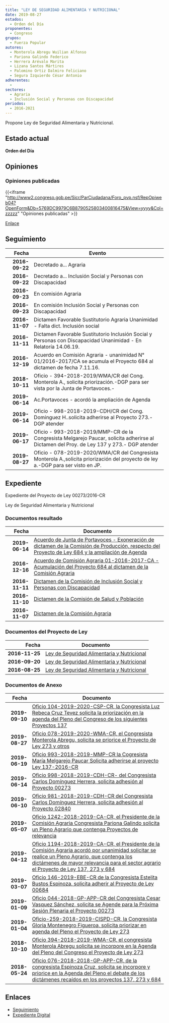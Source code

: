 ```yaml
---
title: "LEY DE SEGURIDAD ALIMENTARIA Y NUTRICIONAL"
date: 2019-08-27
estados: 
  - Orden del Día
proponentes: 
  - Congreso
grupos: 
  - Fuerza Popular
autores: 
  - Monterola Abregu Wuilian Alfonso
  - Pariona Galindo Federico
  - Herrera Arévalo Marita
  - Lizana Santos Mártires
  - Palomino Ortiz Dalmiro Feliciano
  - Segura Izquierdo César Antonio
adherentes: 
  - 
sectores: 
  - Agraria
  - Inclusión Social y Personas con Discapacidad
periodos: 
  - 2016-2021
---
```


Propone Ley de Seguridad Alimentaria y Nutricional.


## Estado actual

**Orden del Día**

## Opiniones

### Opiniones publicadas

{{<iframe "http://www2.congreso.gob.pe/Sicr/ParCiudadana/Foro_pvp.nsf/RepOpiweb04?OpenForm&Db=5769DC9979C6B8790525803400816475&View=yyyy&Col=zzzzz" "Opiniones publicadas" >}}

[Enlace](http://www2.congreso.gob.pe/Sicr/ParCiudadana/Foro_pvp.nsf/RepOpiweb04?OpenForm&Db=5769DC9979C6B8790525803400816475&View=yyyy&Col=zzzzz)

## Seguimiento

| Fecha | Evento |
|------:|--------|
| **2016-09-22** | Decretado a... Agraria|
| **2016-09-22** | Decretado a... Inclusión Social y Personas con Discapacidad|
| **2016-09-23** | En comisión Agraria|
| **2016-09-23** | En comisión Inclusión Social y Personas con Discapacidad|
| **2016-11-07** | Dictamen Favorable Sustitutorio Agraria Unanimidad - Falta dict. Inclusión social|
| **2016-11-11** | Dictamen Favorable Sustitutorio Inclusión Social y Personas con Discapacidad Unanimidad - En Relatoría 14.06.19.|
| **2016-12-19** | Acuerdo en Comisión Agraria - unanimidad N° 01/2016-2017/CA se acumula el Proyecto 684 al dictamen de fecha 7.11.16.|
| **2018-10-11** | Oficio - 394-2018-2019/WMA/CR del Cong. Monterola A., solicita priorización.-DGP para ser vista por la Junta de Portavoces.-|
| **2019-06-14** | Ac.Portavoces - acordó la ampliación de Agenda|
| **2019-06-14** | Oficio - 998-2018-2019-CDH/CR del Cong. Dominguez H..solicita adherirse al Proyecto 273.-DGP atender|
| **2019-06-17** | Oficio - 993-2018-2019/MMP-CR de la Congresista Melgarejo Paucar, solicita adherirse al Dictamen del Proy. de Ley 137 y 273.- DGP atender|
| **2019-08-27** | Oficio - 078-2019-2020/WMA/CR del Congresista Monterola A.,solicita priorización del proyecto de ley a.-DGP para ser visto en JP.|


## Expediente

Expediente del Proyecto de Ley 00273/2016-CR

Ley de Seguridad Alimentaria y Nutricional


### Documentos resultado

| Fecha | Documento |
|------:|--------|
| **2019-06-14** | [Acuerdo de Junta de Portavoces - Exoneración de dictamen de la Comisión de Producción, respecto del Proyecto de Ley 684 y la ampliación de Agenda](http://www.leyes.congreso.gob.pe/Documentos/2016_2021/Acuerdos/Junta_Portavoces/AJP0013720190614.pdf) |
| **2016-12-16** | [Acuerdo de Comisión Agraria 01-2016-2017-CA - Acumulación del Proyecto 684 al dictamen de la Comisión Agraria](http://www.leyes.congreso.gob.pe/Documentos/2016_2021/Dictamenes/Proyectos_de_Ley/00684DC01MAY20161216.pdf) |
| **2016-11-11** | [Dictamen de la Comisión de Inclusión Social y Personas con Discapacidad](http://www.leyes.congreso.gob.pe/Documentos/2016_2021/Dictamenes/Proyectos_de_Ley/00273DC13MAY20161111.pdf) |
| **2016-11-10** | [Dictamen de la Comisión de Salud y Población](http://www.leyes.congreso.gob.pe/Documentos/2016_2021/Dictamenes/Proyectos_de_Ley/00137DC21MAY20161110..pdf) |
| **2016-11-07** | [Dictamen de la Comisión Agraria](http://www.leyes.congreso.gob.pe/Documentos/2016_2021/Dictamenes/Proyectos_de_Ley/00137DC01MAY20161107.pdf) |

### Documentos del Proyecto de Ley

| Fecha | Documento |
|------:|--------|
| **2016-11-25** | [Ley de Seguridad Alimentaria y Nutricional](http://www.leyes.congreso.gob.pe/Documentos/2016_2021/Proyectos_de_Ley_y_de_Resoluciones_Legislativas/PL0068420161125.pdf) |
| **2016-09-20** | [Ley de Seguridad Alimentaria y Nutricional](http://www.leyes.congreso.gob.pe/Documentos/2016_2021/Proyectos_de_Ley_y_de_Resoluciones_Legislativas/PL0027320160920..pdf) |
| **2016-08-25** | [Ley de Seguridad Alimentaria y Nutricional](http://www.leyes.congreso.gob.pe/Documentos/2016_2021/Proyectos_de_Ley_y_de_Resoluciones_Legislativas/PL0013720160825..pdf) |

### Documentos de Anexo

| Fecha | Documento |
|------:|--------|
| **2019-09-10** | [Oficio 104-2019-2020-CSP-CR, la Congresista Luz Rebeca Cruz Tevez solicita la priorización en la agenda del Pleno del Congreso de los siguientes Proyectos 137](http://www.leyes.congreso.gob.pe/Documentos/2016_2021/Oficios/Congresistas/OFICIO-104-2019-2020-CSP-CR.pdf) |
| **2019-08-27** | [Oficio 078-2019-2020-WMA-CR, el Congresista Monterola Abregu, solicita se priorice el Proyecto de Ley 273 y otros](http://www.leyes.congreso.gob.pe/Documentos/2016_2021/Oficios/Congresistas/OFICIO-078-2019-2020-WMA-CR.pdf) |
| **2019-06-19** | [Oficio 993-2018-2019-MMP-CR la Cogresista María Melgarejo Paucar Solicita adherirse al proyecto Ley 137-2016-CR](http://www.leyes.congreso.gob.pe/Documentos/2016_2021/Adhesiones/Proyectos_de_Ley/OFICIO-993-2018-2019-MMP-CR.pdf) |
| **2019-06-14** | [Oficio 998-2018-2019-CDH-CR- del Congresista Carlos Domínguez Herrera, solicita adhesión al Proyecto 00273](http://www.leyes.congreso.gob.pe/Documentos/2016_2021/Oficios/Congresistas/OFICIO-998-2018-2019-CDH-CR.pdf) |
| **2019-06-10** | [Oficio 981-2018-2019-CDH-CR del Congresista Carlos Domínguez Herrera, solicita adhesión al Proyecto 02840](http://www.leyes.congreso.gob.pe/Documentos/2016_2021/Oficios/Congresistas/OFICIO-981-2018-2019-CDH-CR.pdf) |
| **2019-05-07** | [Oficio 1242-2018-2019-CA-CR, el Presidente de la Comisión Agraria Congresista Pariona Galindo solicita un Pleno Agrario que contenga Proyectos de relevancia](http://www.leyes.congreso.gob.pe/Documentos/2016_2021/Oficios/Comisiones_Ordinarias/OFICIO-1242-2018-2019-CA-CR.pdf) |
| **2019-04-12** | [Oficio 1194-2018-2019-CA-CR, el Presidente de la Comisión Agraria acordó por unanimidad solicitar se realice un Pleno Agrario, que contenga los dictámenes de mayor relevancia para el sector agrario el Proyecto de Ley 137, 273 y 684](http://www.leyes.congreso.gob.pe/Documentos/2016_2021/Oficios/Comisiones_Ordinarias/OFICIO-1194-2018-2019-CA-CR.pdf) |
| **2019-03-07** | [Oficio 146-2019-EBE-CR de la Congresista Estelita Bustos Espinoza, solicita adherir al Proyecto de Ley 00684](http://www.leyes.congreso.gob.pe/Documentos/2016_2021/Oficios/Congresistas/OFICIO-146-2019-EBE-CR.pdf) |
| **2019-01-09** | [Oficio 044-2018-GP-APP-CR del Congresista Cesar Vasquez Sánchez, solicita se Agende para la Próxima Sesión Plenaria el Proyecto 00273](http://www.leyes.congreso.gob.pe/Documentos/2016_2021/Oficios/Grupos_Parlamentarios/OFICIO-044-2018-GP-APP-CR.pdf) |
| **2019-01-04** | [Oficio-259-2018-2019-CISPD-CR, la Congresista Gloria Montenegro Figueroa, solicita priorizar en agenda del Pleno el Proyecto de Ley 273](http://www.leyes.congreso.gob.pe/Documentos/2016_2021/Oficios/Comisiones_Ordinarias/OFICIO-259-2018-2019-CISPD-CR.pdf) |
| **2018-10-10** | [Oficio 394-2018-2019-WMA-CR, el congresista Monterola Abregu solicita se incorpore en la Agenda del Pleno del Congreso el Proyecto de Ley 273](http://www.leyes.congreso.gob.pe/Documentos/2016_2021/Oficios/Congresistas/OFICIO-394-2018-2019-WMA-CR.PDF) |
| **2018-05-24** | [Oficio 076-2018-2018-GP-APP-CR, de la congresista Espinoza Cruz, solicita se incorpore y priorice en la Agenda del Pleno el debate de los dictámenes recaídos en los proyectos 137, 273 y 684](http://www.leyes.congreso.gob.pe/Documentos/2016_2021/Oficios/Grupos_Parlamentarios/OFICIO-076-2018-2018-GP-APP-CR.pdf) |

## Enlaces 

- [Seguimiento](http://www2.congreso.gob.pe/Sicr/TraDocEstProc/CLProLey2016.nsf/f7fff46988ca05b1052578e100829cc7/2a1e186ee68592e205258035005469aa?OpenDocument)
- [Expediente Digital](http://www2.congreso.gob.pehttp://www2.congreso.gob.pe/Sicr/TraDocEstProc/CLProLey2016.nsf/f7fff46988ca05b1052578e100829cc7/2a1e186ee68592e205258035005469aa?OpenDocument&Click=05257FB7005EB655.eb71d0cf91d8294e05256cdf006b5706/$Body/0.1C6C)

